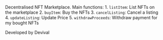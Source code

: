 Decentralised NFT Marketplace. Main functions:
    1. `listItem`: List NFTs on the marketplace
    2. `buyItem`: Buy the NFTs
    3. `cancelListing`: Cancel a listing
    4. `updateListing`: Update Price
    5. `withdrawProceeds`: Withdraw payment for my bought NFTs

Developed by Devival
